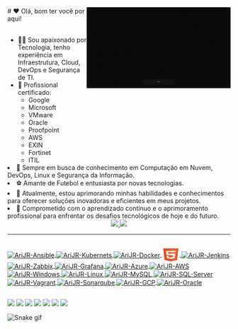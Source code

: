 <img src = "banner-atual.gif" width = "325px" align = "right">
# ❤ Olá, bom ter você por aqui! <br>
<br>
<ul style="margin-bottom: 0;">
    <li>👨‍💻 Sou apaixonado por Tecnologia, tenho experiência em Infraestrutura, Cloud, DevOps e Segurança de TI.</li>
    <li>📜 Profissional certificado:</li>
    <ul style="margin-top: 0;">
        <li>Google</li>
        <li>Microsoft</li>
        <li>VMware</li>
        <li>Oracle</li>
        <li>Proofpoint</li>
        <li>AWS</li>
        <li>EXIN</li>
        <li>Fortinet</li>
        <li>ITIL</li>
    </ul>    
    </ul>
    <li>📘 Sempre em busca de conhecimento em Computação em Nuvem, DevOps, Linux e Segurança da Informação.</li>
    <li>⚽ Amante de Futebol e entusiasta por novas tecnologias.</li>
    <li>💼 Atualmente, estou aprimorando minhas habilidades e conhecimentos para oferecer soluções inovadoras e eficientes em meus projetos.</li>
    <li>🌟 Comprometido com o aprendizado contínuo e o aprimoramento profissional para enfrentar os desafios tecnológicos de hoje e do futuro.</li>
</ul>
<div align="center">
  <a href="https://github.com/arijunior2020">
  <img height="180em" src="https://github-readme-stats.vercel.app/api?username=arijunior2020&show_icons=true&theme=merko&include_all_commits=true&count_private=true"/>
  <img height="180em" src="https://github-readme-stats.vercel.app/api/top-langs/?username=arijunior2020&layout=compact&langs_count=7&theme=merko"/>
</div>
<hr> 
<div style="display: inline_block"><br>
  <img align="center" alt="AriJR-Ansible" height="30" width="40" src="https://cdn.icon-icons.com/icons2/3911/PNG/96/ansible_logo_icon_247616.png">
  <img align="center" alt="AriJR-Kubernets" height="30" width="40" src="https://cdn.icon-icons.com/icons2/2699/PNG/96/kubernetes_logo_icon_168359.png">
  <img align="center" alt="AriJR-Docker" height="30" width="40" src="https://cdn.icon-icons.com/icons2/2415/PNG/96/docker_original_wordmark_logo_icon_146557.png">
  <img align="center" alt="AriJR-HTML" height="30" width="40" src="https://raw.githubusercontent.com/devicons/devicon/master/icons/html5/html5-original.svg">
  <img align="center" alt="AriJR-Jenkins" height="30" width="40" src="https://cdn.icon-icons.com/icons2/2699/PNG/96/jenkins_logo_icon_170552.png">
  <img align="center" alt="AriJR-Zabbix" height="30" width="40" src="https://cdn.icon-icons.com/icons2/2699/PNG/512/zabbix_logo_icon_168734.png">
  <img align="center" alt="AriJR-Grafana" height="30" width="40" src="https://cdn.jsdelivr.net/gh/devicons/devicon/icons/grafana/grafana-original.svg">
  <img align="center" alt="AriJR-Azure" height="30" width="40" src="https://cdn.jsdelivr.net/gh/devicons/devicon/icons/azure/azure-original.svg">
  <img align="center" alt="AriJR-AWS" height="30" width="40" src="https://cdn.icon-icons.com/icons2/2407/PNG/96/aws_icon_146074.png">
  <img align="center" alt="AriJR-Windows" height="30" width="40" src="https://cdn.jsdelivr.net/gh/devicons/devicon/icons/windows8/windows8-original.svg">
  <img align="center" alt="AriJR-Linux" height="30" width="40" src="https://www.vectorlogo.zone/logos/linux/linux-icon.svg">
  <img align="center" alt="AriJR-MySQL" height="30" width="40" src="https://cdn.jsdelivr.net/gh/devicons/devicon/icons/mysql/mysql-original-wordmark.svg">
  <img align="center" alt="AriJR-SQL-Server" height="30" width="40" src="https://cdn.icon-icons.com/icons2/512/PNG/96/dbs-sqlserver_icon-icons.com_50903.png">
  <img align="center" alt="AriJR-Vagrant" height="30" width="40" src="https://www.vectorlogo.zone/logos/vagrantup/vagrantup-ar21.svg">
  <img align="center" alt="AriJR-Sonarqube" height="30" width="40" src="https://cdn.icon-icons.com/icons2/3915/PNG/96/sonarqube_logo_icon_249575.png">
  <img align="center" alt="AriJR-GCP" height="30" width="40" src="https://cdn.icon-icons.com/icons2/2699/PNG/512/google_cloud_logo_icon_170066.png">
  <img align="center" alt="AriJR-Oracle" height="30" width="40" src="https://cdn.icon-icons.com/icons2/2699/PNG/512/oracle_logo_icon_168919.png">
    
  </div>
  
  ##
  
  <div>
    <a href="https://www.youtube.com/@arimateiajunior" target="_blank"><img src="https://img.shields.io/badge/YouTube-FF0000?style=for-the-badge&logo=youtube&logoColor=white" target="_blank"></a>
  <a href="https://instagram.com/arimateia.junior_" target="_blank"><img src="https://img.shields.io/badge/-Instagram-%23E4405F?style=for-the-badge&logo=instagram&logoColor=white" target="_blank"></a>
  <a href="https://discord.gg/cv46xchhPr" target="_blank"><img src="https://img.shields.io/badge/Discord-7289DA?style=for-the-badge&logo=discord&logoColor=white" target="_blank"></a> 
  <a href = "mailto:arimateiajunior.tic@gmail.com"><img src="https://img.shields.io/badge/-Gmail-%23333?style=for-the-badge&logo=gmail&logoColor=white" target="_blank"></a>
  <a href="https://www.linkedin.com/in/arimateiajunior" target="_blank"><img src="https://img.shields.io/badge/-LinkedIn-%230077B5?style=for-the-badge&logo=linkedin&logoColor=white" target="_blank"></a> 
     <a href="https://t.me/arimateiajunior" target="_blank"><img src="https://img.shields.io/badge/Telegram-2CA5E0?style=for-the-badge&logo=telegram&logoColor=white" target="_blank"></a> 
     <a href="https://wa.me/5585987764006" target="_blank"><img src="https://img.shields.io/badge/WhatsApp-25D366?style=for-the-badge&logo=whatsapp&logoColor=white" target="_blank"></a> 
 
  ![Snake gif](https://github.com/arijunior2020/arijunior2020/blob/output/github-contribution-grid-snake.svg)
  </div>
